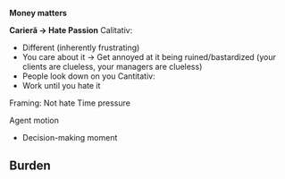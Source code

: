 **Money matters**


**Carieră -> Hate Passion**
Calitativ:
- Different (inherently frustrating)
- You care about it -> Get annoyed at it being ruined/bastardized (your clients are clueless, your managers are clueless)
- People look down on you
Cantitativ:
- Work until you hate it


Framing:
Not hate
Time pressure

Agent motion
- Decision-making moment

Burden
- 